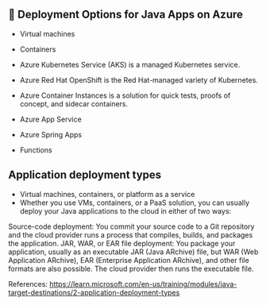 ## 🌼 Deployment Options for Java Apps on Azure

- Virtual machines
- Containers
- Azure Kubernetes Service (AKS) is a managed Kubernetes service.
- Azure Red Hat OpenShift is the Red Hat-managed variety of Kubernetes.
- Azure Container Instances is a solution for quick tests, proofs of concept, and sidecar containers.

- Azure App Service
- Azure Spring Apps
- Functions



## Application deployment types
- Virtual machines, containers, or platform as a service
- Whether you use VMs, containers, or a PaaS solution, you can usually deploy your Java applications to the cloud in either of two ways:

Source-code deployment: You commit your source code to a Git repository and the cloud provider runs a process that compiles, builds, and packages the application.
JAR, WAR, or EAR file deployment: You package your application, usually as an executable JAR (Java ARchive) file, but WAR (Web Application ARchive), EAR (Enterprise Application ARchive), and other file formats are also possible. The cloud provider then runs the executable file.






References:
https://learn.microsoft.com/en-us/training/modules/java-target-destinations/2-application-deployment-types


